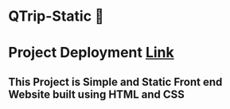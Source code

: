 # QTrip-Static :helicopter:
# Project Deployment [Link](https://hopeful-payne-54abfb.netlify.app)
## This Project is Simple and Static Front end Website built using HTML and CSS

